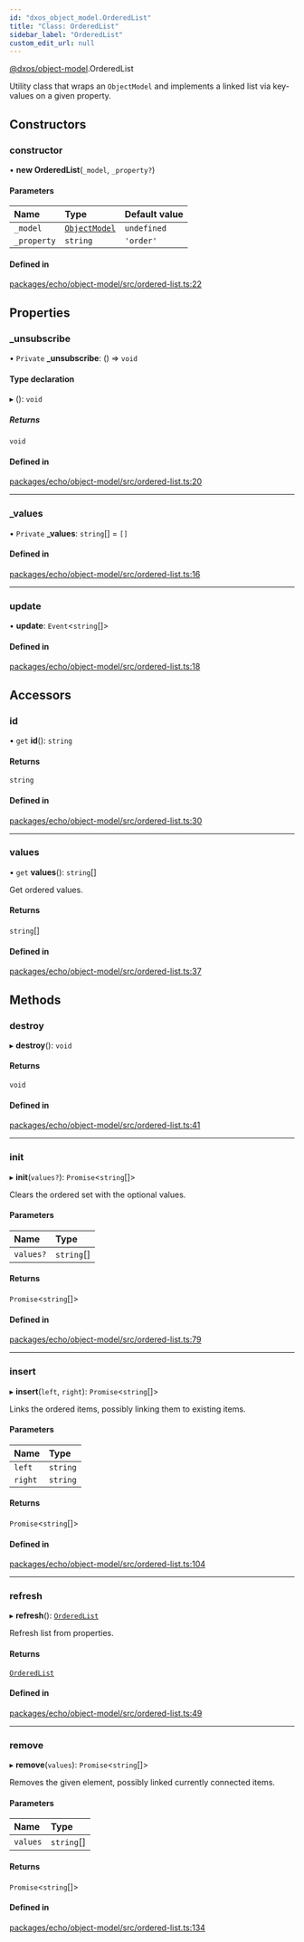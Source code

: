 ```yaml
---
id: "dxos_object_model.OrderedList"
title: "Class: OrderedList"
sidebar_label: "OrderedList"
custom_edit_url: null
---
```


[@dxos/object-model](../modules/dxos_object_model.md).OrderedList

Utility class that wraps an `ObjectModel` and implements a linked list via key-values on a given property.

## Constructors

### constructor

• **new OrderedList**(`_model`, `_property?`)

#### Parameters

| Name | Type | Default value |
| :------ | :------ | :------ |
| `_model` | [`ObjectModel`](dxos_object_model.ObjectModel.md) | `undefined` |
| `_property` | `string` | `'order'` |

#### Defined in

[packages/echo/object-model/src/ordered-list.ts:22](https://github.com/dxos/dxos/blob/b06737400/packages/echo/object-model/src/ordered-list.ts#L22)

## Properties

### \_unsubscribe

• `Private` **\_unsubscribe**: () => `void`

#### Type declaration

▸ (): `void`

##### Returns

`void`

#### Defined in

[packages/echo/object-model/src/ordered-list.ts:20](https://github.com/dxos/dxos/blob/b06737400/packages/echo/object-model/src/ordered-list.ts#L20)

___

### \_values

• `Private` **\_values**: `string`[] = `[]`

#### Defined in

[packages/echo/object-model/src/ordered-list.ts:16](https://github.com/dxos/dxos/blob/b06737400/packages/echo/object-model/src/ordered-list.ts#L16)

___

### update

• **update**: `Event`<`string`[]\>

#### Defined in

[packages/echo/object-model/src/ordered-list.ts:18](https://github.com/dxos/dxos/blob/b06737400/packages/echo/object-model/src/ordered-list.ts#L18)

## Accessors

### id

• `get` **id**(): `string`

#### Returns

`string`

#### Defined in

[packages/echo/object-model/src/ordered-list.ts:30](https://github.com/dxos/dxos/blob/b06737400/packages/echo/object-model/src/ordered-list.ts#L30)

___

### values

• `get` **values**(): `string`[]

Get ordered values.

#### Returns

`string`[]

#### Defined in

[packages/echo/object-model/src/ordered-list.ts:37](https://github.com/dxos/dxos/blob/b06737400/packages/echo/object-model/src/ordered-list.ts#L37)

## Methods

### destroy

▸ **destroy**(): `void`

#### Returns

`void`

#### Defined in

[packages/echo/object-model/src/ordered-list.ts:41](https://github.com/dxos/dxos/blob/b06737400/packages/echo/object-model/src/ordered-list.ts#L41)

___

### init

▸ **init**(`values?`): `Promise`<`string`[]\>

Clears the ordered set with the optional values.

#### Parameters

| Name | Type |
| :------ | :------ |
| `values?` | `string`[] |

#### Returns

`Promise`<`string`[]\>

#### Defined in

[packages/echo/object-model/src/ordered-list.ts:79](https://github.com/dxos/dxos/blob/b06737400/packages/echo/object-model/src/ordered-list.ts#L79)

___

### insert

▸ **insert**(`left`, `right`): `Promise`<`string`[]\>

Links the ordered items, possibly linking them to existing items.

#### Parameters

| Name | Type |
| :------ | :------ |
| `left` | `string` |
| `right` | `string` |

#### Returns

`Promise`<`string`[]\>

#### Defined in

[packages/echo/object-model/src/ordered-list.ts:104](https://github.com/dxos/dxos/blob/b06737400/packages/echo/object-model/src/ordered-list.ts#L104)

___

### refresh

▸ **refresh**(): [`OrderedList`](dxos_object_model.OrderedList.md)

Refresh list from properties.

#### Returns

[`OrderedList`](dxos_object_model.OrderedList.md)

#### Defined in

[packages/echo/object-model/src/ordered-list.ts:49](https://github.com/dxos/dxos/blob/b06737400/packages/echo/object-model/src/ordered-list.ts#L49)

___

### remove

▸ **remove**(`values`): `Promise`<`string`[]\>

Removes the given element, possibly linked currently connected items.

#### Parameters

| Name | Type |
| :------ | :------ |
| `values` | `string`[] |

#### Returns

`Promise`<`string`[]\>

#### Defined in

[packages/echo/object-model/src/ordered-list.ts:134](https://github.com/dxos/dxos/blob/b06737400/packages/echo/object-model/src/ordered-list.ts#L134)
